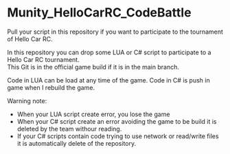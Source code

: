 # Munity_HelloCarRC_CodeBattle

Pull your script in this repository if you want to participate to the tournament of Hello Car RC.   

In this repository you can drop some LUA or C# script to participate to a Hello Car RC tournament.  
This Git is in the official game build if it is in the main branch.   

Code in LUA can be load at any time of the game.
Code in C# is push in game when I rebuild the game.


Warning note:
- When your LUA script create error, you lose the game
- When your C# script create an error avoiding the game to be build it is deleted by the team withour reading.
- If your C# scripts contain code trying to use network or read/write files it is automatically delete of the repository.
